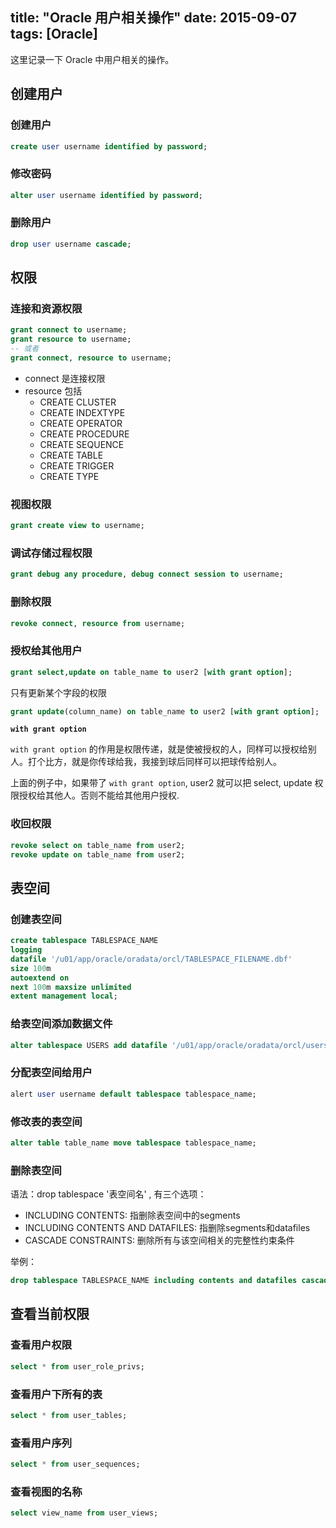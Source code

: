 title: "Oracle 用户相关操作"
date: 2015-09-07
tags: [Oracle]
---

这里记录一下 Oracle 中用户相关的操作。 <!--more-->

## 创建用户

### 创建用户

```sql
create user username identified by password; 
```

### 修改密码

```sql
alter user username identified by password; 
```

### 删除用户

```sql
drop user username cascade;
```

## 权限

### 连接和资源权限

```sql
grant connect to username;
grant resource to username;
-- 或者
grant connect, resource to username;
```

- connect 是连接权限
- resource 包括
  - CREATE CLUSTER
  - CREATE INDEXTYPE
  - CREATE OPERATOR
  - CREATE PROCEDURE
  - CREATE SEQUENCE
  - CREATE TABLE
  - CREATE TRIGGER
  - CREATE TYPE

### 视图权限

```sql
grant create view to username; 
```

### 调试存储过程权限

```sql
grant debug any procedure, debug connect session to username;
```

### 删除权限

```sql
revoke connect, resource from username; 
```

### 授权给其他用户

```sql
grant select,update on table_name to user2 [with grant option];
```

只有更新某个字段的权限
```sql
grant update(column_name) on table_name to user2 [with grant option];
```

**<code>with grant option</code>**

<code>with grant option</code> 的作用是权限传递，就是使被授权的人，同样可以授权给别人。打个比方，就是你传球给我，我接到球后同样可以把球传给别人。

上面的例子中，如果带了 <code>with grant option</code>, user2 就可以把 select, update 权限授权给其他人。否则不能给其他用户授权.

### 收回权限

```sql
revoke select on table_name from user2;
revoke update on table_name from user2;
```

## 表空间

### 创建表空间

```sql
create tablespace TABLESPACE_NAME 
logging 
datafile '/u01/app/oracle/oradata/orcl/TABLESPACE_FILENAME.dbf'
size 100m 
autoextend on 
next 100m maxsize unlimited 
extent management local; 
```

### 给表空间添加数据文件

```sql
alter tablespace USERS add datafile '/u01/app/oracle/oradata/orcl/users02.dbf' size 100M autoextend on next 100M maxsize unlimited;
```

### 分配表空间给用户

```sql
alert user username default tablespace tablespace_name; 
```

### 修改表的表空间

```sql
alter table table_name move tablespace tablespace_name;
```

### 删除表空间

语法：drop tablespace '表空间名' , 有三个选项：

- INCLUDING CONTENTS: 指删除表空间中的segments
- INCLUDING CONTENTS AND DATAFILES: 指删除segments和datafiles
- CASCADE CONSTRAINTS: 删除所有与该空间相关的完整性约束条件

举例：

```sql
drop tablespace TABLESPACE_NAME including contents and datafiles cascade constraints;  
```

## 查看当前权限

### 查看用户权限

```sql
select * from user_role_privs; 
```

### 查看用户下所有的表 

```sql
select * from user_tables; 
```

### 查看用户序列 

```sql
select * from user_sequences; 
```

### 查看视图的名称 

```sql
select view_name from user_views;
```

